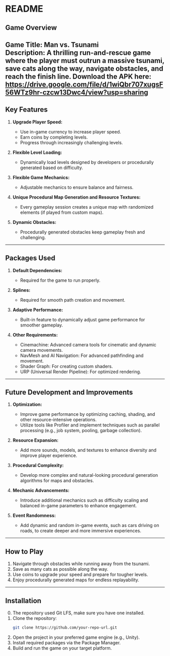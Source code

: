 # README

## Game Overview

**Game Title:** Man vs. Tsunami  
**Description:** A thrilling run-and-rescue game where the player must outrun a massive tsunami, save cats along the way, navigate obstacles, and reach the finish line. 
Download the APK here: https://drive.google.com/file/d/1wiQbr707xugsF56WTz9hr-czcw13Dwc4/view?usp=sharing
---

## Key Features

1. **Upgrade Player Speed:**
   - Use in-game currency to increase player speed.
   - Earn coins by completing levels.
   - Progress through increasingly challenging levels.

2. **Flexible Level Loading:**
   - Dynamically load levels designed by developers or procedurally generated based on difficulty.

3. **Flexible Game Mechanics:**
   - Adjustable mechanics to ensure balance and fairness.

4. **Unique Procedural Map Generation and Resource Textures:**
   - Every gameplay session creates a unique map with randomized elements (if played from custom maps).

5. **Dynamic Obstacles:**
   - Procedurally generated obstacles keep gameplay fresh and challenging.

---

## Packages Used

1. **Default Dependencies:**
   - Required for the game to run properly.

2. **Splines:**
   - Required for smooth path creation and movement.

3. **Adaptive Performance:**
   - Built-in feature to dynamically adjust game performance for smoother gameplay.

4. **Other Requirements:**
   - Cinemachine: Advanced camera tools for cinematic and dynamic camera movements.
   - NavMesh and AI Navigation: For advanced pathfinding and movement.
   - Shader Graph: For creating custom shaders.
   - URP (Universal Render Pipeline): For optimized rendering.

---

## Future Development and Improvements

1. **Optimization:**
   - Improve game performance by optimizing caching, shading, and other resource-intensive operations.
   - Utilize tools like Profiler and implement techniques such as parallel processing (e.g., job system, pooling, garbage collection).

2. **Resource Expansion:**
   - Add more sounds, models, and textures to enhance diversity and improve player experience.

3. **Procedural Complexity:**
   - Develop more complex and natural-looking procedural generation algorithms for maps and obstacles.

4. **Mechanic Advancements:**
   - Introduce additional mechanics such as difficulty scaling and balanced in-game parameters to enhance engagement.

5. **Event Randomness:**
   - Add dynamic and random in-game events, such as cars driving on roads, to create deeper and more immersive experiences.

---

## How to Play

1. Navigate through obstacles while running away from the tsunami.
2. Save as many cats as possible along the way.
3. Use coins to upgrade your speed and prepare for tougher levels.
4. Enjoy procedurally generated maps for endless replayability.

---

## Installation
0. The repository used Git LFS, make sure you have one installed.
1. Clone the repository:
   ```bash
   git clone https://github.com/your-repo-url.git
   ```
2. Open the project in your preferred game engine (e.g., Unity).
3. Install required packages via the Package Manager.
4. Build and run the game on your target platform.

